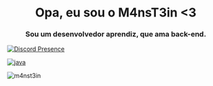 <h1 align="center">Opa, eu sou o M4nsT3in <3</h1>
<h3 align="center">Sou um desenvolvedor aprendiz, que ama back-end.</h3>

[![Discord Presence](https://lanyard.cnrad.dev/api/418824536570593280)](https://discord.com/users/418824536570593280)

[![java](https://img.shields.io/badge/Java-★☆☆-lightgrey?labelColor=ffaa00&logo=Java&style=for-the-badge&logoColor=yellow)](https://dev.java/pt-BR/)
<p><img align="center" src="https://github-readme-stats.vercel.app/api/top-langs?username=m4nst3in&show_icons=true&locale=en&layout=compact" alt="m4nst3in" /></p>

